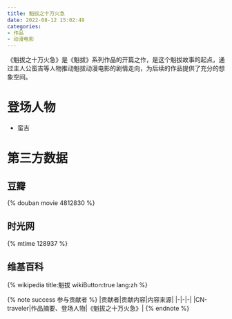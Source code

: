 ```yaml
---
title: 魁拔之十万火急
date: 2022-08-12 15:02:49
categories: 
- 作品
- 动漫电影
---
```


<!-- 作品摘要 -->
《魁拔之十万火急》是《魁拔》系列作品的开篇之作，是这个魁拔故事的起点，通过主人公蛮吉等人物推动魁拔动漫电影的剧情走向，为后续的作品提供了充分的想象空间。
<!-- more -->

<!-- 登场人物 -->
# 登场人物

- 蛮吉

<!-- 第三方数据 -->
# 第三方数据

## 豆瓣
{% douban movie 4812830 %}
## 时光网
{% mtime 128937 %}
## 维基百科
{% wikipedia title:魁拔 wikiButton:true lang:zh %}

{% note success 参与贡献者 %}
|贡献者|贡献内容|内容来源|
|-|-|-|
|CN-traveler|作品摘要、登场人物|《魁拔之十万火急》|
{% endnote %}